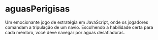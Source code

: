 # aguasPerigisas
Um emocionante jogo de estratégia em JavaScript, onde os jogadores comandam a tripulação de um navio. Escolhendo a habilidade certa para cada membro, você deve navegar por águas desafiadoras.
